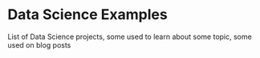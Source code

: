 # Data Science Examples

List of Data Science projects, some used to learn about some topic, some used on blog posts
